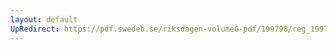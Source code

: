 ```yaml
---
layout: default
UpRedirect: https://pdf.swedeb.se/riksdagen-volumeG-pdf/199798/reg_199798/reg_199798_0064.pdf
---
```


